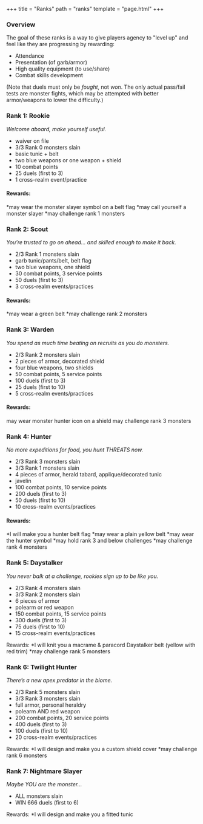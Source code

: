 +++
title = "Ranks"
path = "ranks"
template = "page.html"
+++

### Overview
The goal of these ranks is a way to give players agency to "level up" and feel like they are progressing by rewarding:

* Attendance
* Presentation (of garb/armor)
* High quality equipment (to use/share)
* Combat skills development

(Note that duels must only be _fought_, not _won_. The only actual pass/fail tests are monster fights, which may be attempted with better armor/weapons to lower the difficulty.)
  
### Rank 1: Rookie
_Welcome aboard, make yourself useful._
* waiver on file
* 3/3 Rank 0 monsters slain
* basic tunic + belt
* two blue weapons or one weapon + shield
* 10 combat points
* 25 duels (first to 3)
* 1 cross-realm event/practice

#### Rewards:
*may wear the monster slayer symbol on a belt flag
*may call yourself a monster slayer
*may challenge rank 1 monsters

### Rank 2: Scout
_You’re trusted to go on ahead… and skilled enough to make it back._
* 2/3 Rank 1 monsters slain
* garb tunic/pants/belt, belt flag
* two blue weapons, one shield
* 30 combat points, 3 service points
* 50 duels (first to 3)
* 3 cross-realm events/practices

#### Rewards:
*may wear a green belt
*may challenge rank 2 monsters

### Rank 3: Warden
_You spend as much time beating on recruits as you do monsters._
* 2/3 Rank 2 monsters slain
* 2 pieces of armor, decorated shield
* four blue weapons, two shields
* 50 combat points, 5 service points
* 100 duels (first to 3)
* 25 duels (first to 10)
* 5 cross-realm events/practices

#### Rewards:
may wear monster hunter icon on a shield
may challenge rank 3 monsters
 
### Rank 4: Hunter
_No more expeditions for food, you hunt THREATS now._
* 2/3 Rank 3 monsters slain
* 3/3 Rank 1 monsters slain
* 4 pieces of armor, herald tabard, applique/decorated tunic
* javelin
* 100 combat points, 10 service points
* 200 duels (first to 3)
* 50 duels (first to 10)
* 10 cross-realm events/practices

#### Rewards:
*I will make you a hunter belt flag
*may wear a plain yellow belt
*may wear the hunter symbol
*may hold rank 3 and below challenges
*may challenge rank 4 monsters

### Rank 5: Daystalker
_You never balk at a challenge, rookies sign up to be like you._
* 2/3 Rank 4 monsters slain
* 3/3 Rank 2 monsters slain
* 6 pieces of armor
* polearm or red weapon
* 150 combat points, 15 service points
* 300 duels (first to 3)
* 75 duels (first to 10)
* 15 cross-realm events/practices

Rewards:
*I will knit you a macrame & paracord Daystalker belt (yellow with red trim)
*may challenge rank 5 monsters
 
### Rank 6: Twilight Hunter
_There’s a new apex predator in the biome._
* 2/3 Rank 5 monsters slain
* 3/3 Rank 3 monsters slain
* full armor, personal heraldry
* polearm AND red weapon
* 200 combat points, 20 service points
* 400 duels (first to 3)
* 100 duels (first to 10)
* 20 cross-realm events/practices

Rewards:
*I will design and make you a custom shield cover
*may challenge rank 6 monsters

### Rank 7: Nightmare Slayer
_Maybe YOU are the monster…_
* ALL monsters slain
* WIN 666 duels (first to 6)

Rewards:
*I will design and make you a fitted tunic
